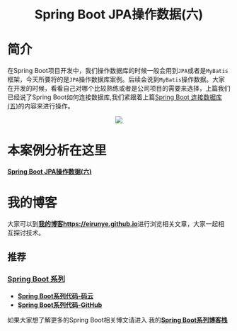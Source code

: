 # <div align=center>Spring Boot JPA操作数据(六)</div>

# 简介

在Spring Boot项目开发中，我们操作数据库的时候一般会用到`JPA`或者是`MyBatis`框架，今天所要将的是`JPA`操作数据库案例。后续会说到`MyBatis`操作数据。大家在开发的时候，看看自己对哪个比较熟练或者是公司项目的需要来选择，上篇我们已经说了Spring Boot如何连接数据库,我们紧跟着上篇[Spring Boot 连接数据库(五)](https://eirunye.github.io/2018/09/19/Spring-Boot-%E8%BF%9E%E6%8E%A5%E6%95%B0%E6%8D%AE%E5%BA%93-%E4%BA%94/#more)的内容来进行操作。

<div align=center>
<img src="https://upload-images.jianshu.io/upload_images/3012005-06639c85d05db900.png?imageMogr2/auto-orient/strip%7CimageView2/2/w/330">
</div>

# 本案例分析在这里

[**Spring Boot JPA操作数据(六)**](https://eirunye.github.io/2018/09/29/Spring-Boot-JPA%E6%93%8D%E4%BD%9C%E6%95%B0%E6%8D%AE-%E5%85%AD/)

# 我的博客

大家可以到[**我的博客https://eirunye.github.io**](https://eirunye.github.io)进行浏览相关文章，大家一起相互探讨技术。

## 推荐

### [Spring Boot 系列](https://eirunye.github.io/categories/%E5%90%8E%E5%8F%B0/Spring-Boot/)

* [**Spring Boot系列代码-码云**](https://github.com/eirunye/Eirunye_SpringBoot_Notes)
* [**Spring Boot系列代码-GitHub**](https://github.com/eirunye/Eirunye_SpringBoot_Notes)


如果大家想了解更多的Spring Boot相关博文请进入
我的[**Spring Boot系列博客栈**](https://eirunye.github.io/categories/%E5%90%8E%E5%8F%B0/Spring-Boot/)
